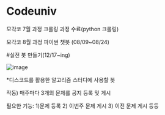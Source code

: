 # Codeuniv
모각코 7월 과정 크롤링 과정 수료(python 크롤링)

모각코 8월 과정 파이썬 챗봇 (08/09~08/24)


#실전 봇 만들기(12/17~ing)

![image](https://user-images.githubusercontent.com/80820166/146631167-98c0c1f5-38f9-43d7-9626-7da2747cafb9.png)

*디스코드를 활용한 알고리즘 스터디에 사용할 봇 

작동) 매주마다 3개의 문제를 공지 등록 및 게시

필요한 기능: 1)문제 등록 2) 이번주 문제 게시 3) 이전 문제 게시 등등


